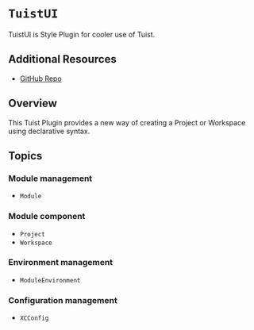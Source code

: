 # ``TuistUI``

TuistUI is Style Plugin for cooler use of Tuist.

## Additional Resources

- [GitHub Repo](https://github.com/jihoonahn/tuistui)

## Overview

This Tuist Plugin provides a new way of creating a Project or Workspace using declarative syntax.


## Topics

### Module management
- ``Module``

### Module component
- ``Project``
- ``Workspace``

### Environment management
- ``ModuleEnvironment``

### Configuration management
- ``XCConfig``
